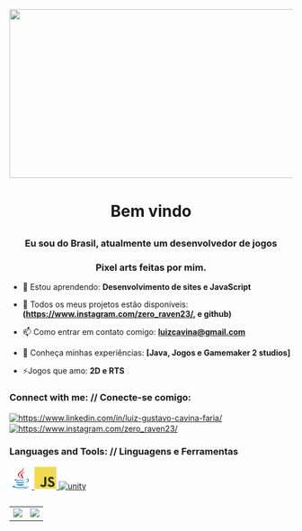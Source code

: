 
<img src="https://media.giphy.com/media/IqcUAmm9Lpd1CqYyHr/giphy.gif" width="1200" height="300" />


<h1 align="center">Bem vindo </h1>
<h2 align="center"Meu nome é zero ou Luiz Gustavo </h2>
<h3 align="center">Eu sou do Brasil, atualmente um desenvolvedor de jogos </h3>
<h3 align="center">Pixel arts feitas por mim. </h3>

- 🌱 Estou aprendendo: **Desenvolvimento de sites e JavaScript**

- 👨‍ Todos os meus projetos estão disponíveis:**(https://www.instagram.com/zero_raven23/, e github)**

- 📫 Como entrar em contato comigo: **luizcavina@gmail.com**

- 📄 Conheça minhas experiências:  **[Java, Jogos e Gamemaker 2 studios]**

- ⚡Jogos que amo: **2D e RTS**

<h3 align="left">Connect with me: // Conecte-se comigo: </h3>
<p align="left">
<a href="https://linkedin.com/in/https://www.linkedin.com/in/luiz-gustavo-cavina-faria/" target="blank"><img align="center" src="https://i.ibb.co/rFszPGn/linkdin.png" alt="https://www.linkedin.com/in/luiz-gustavo-cavina-faria/" height="60" width="60" /></a>
<a href="https://instagram.com/https://www.instagram.com/zero_raven23/" target="blank"><img align="center" src="https://i.ibb.co/CPH6k42/insta.png" alt="https://www.instagram.com/zero_raven23/" height="40" width="40" /></a>
</p>

<h3 align="left">Languages and Tools: // Linguagens e Ferramentas </h3>
<p align="left"> <a href="https://www.java.com" target="_blank"> <img src="https://raw.githubusercontent.com/devicons/devicon/master/icons/java/java-original.svg" alt="java" width="40" height="40"/> </a> <a href="https://developer.mozilla.org/en-US/docs/Web/JavaScript" target="_blank"> <img src="https://raw.githubusercontent.com/devicons/devicon/master/icons/javascript/javascript-original.svg" alt="javascript" width="40" height="40"/> </a> <a href="https://unity.com/" target="_blank"> <img src="https://www.vectorlogo.zone/logos/unity3d/unity3d-icon.svg" alt="unity" width="40" height="40"/> </a> </p>

<table align='left'>
  <row>
    <td>
    <img height='150' src='https://github-readme-stats.vercel.app/api/top-langs/?username=ZeroRaven23-SP&layout=compact&theme=dark'>
    </td>
    <td>
      <img height='150' src='https://github-readme-stats.vercel.app/api?username=ZeroRaven23-SP&show_icons=true&theme=dark'>
    </td>
  </row>
</table>
